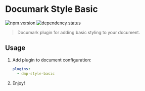 # Documark Style Basic

[![npm version](https://badge.fury.io/js/dmp-style-basic.svg)](http://badge.fury.io/js/dmp-style-basic)
[![dependency status](https://david-dm.org/mauvm/dmp-style-basic.svg)](https://david-dm.org/mauvm)

> Documark plugin for adding basic styling to your document.

## Usage

1. Add plugin to document configuration:

	```yaml
	plugins:
	  - dmp-style-basic
	```

2. Enjoy!
